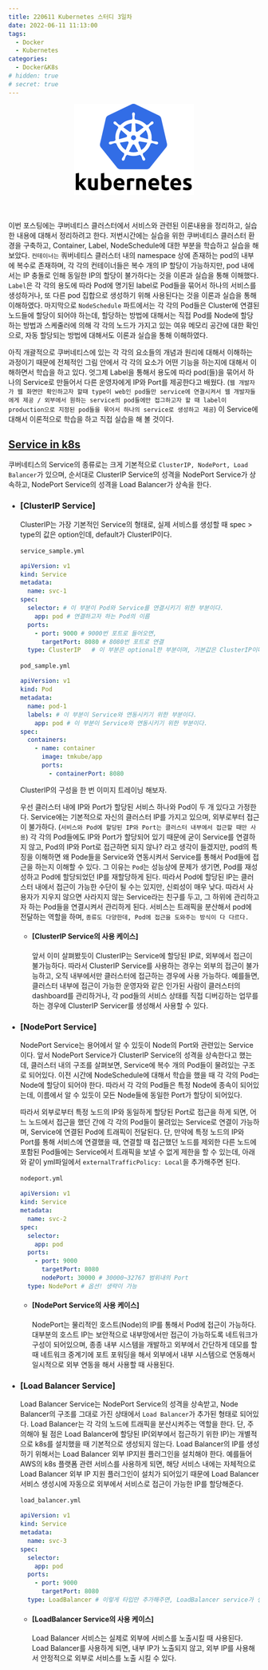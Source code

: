 ```yaml
---
title: 220611 Kubernetes 스터디 3일차
date: 2022-06-11 11:13:00
tags:
  - Docker
  - Kubernetes
categories:
  - Docker&K8s
# hidden: true
# secret: true
---
```


<div align="center">
  <img src="/images/post_images/220606_kubernetes.png" alt="Kubernetes">
</div>

<br/>
<br/>

이번 포스팅에는 쿠버네티스 클러스터에서 서비스와 관련된 이론내용을 정리하고, 실습한 내용에 대해서 정리하려고 한다.
저번시간에는 실습을 위한 쿠버네티스 클러스터 환경을 구축하고, Container, Label, NodeSchedule에 대한 부분을 학습하고 실습을 해보았다. 
`컨테이너는` 쿼버네티스 클러스터 내의 namespace 상에 존재하는 pod의 내부에 복수로 존재하며, 각 각의 컨테이너들은 복수 개의 IP 할당이 가능하지만, pod 내에서는 IP 충돌로 인해 동일한 IP의 할당이 불가하다는 것을 이론과 실습을 통해 이해했다. 
`Label`은 각 각의 용도에 따라 Pod에 명기된 label로 Pod들을 묶어서 하나의 서비스를 생성하거나, 또 다른 pod 집합으로 생성하기 위해 사용된다는 것을 이론과 실습을 통해 이해하였다.
마지막으로 `NodeSchedule` 파트에서는 각 각의 Pod들은 Cluster에 연결된 노드들에 할당이 되어야 하는데, 할당하는 방법에 대해서는 직접 Pod를 Node에 할당하는 방법과 스케줄러에 의해 각 각의 노드가 가지고 있는 여유 메모리 공간에 대한 확인으로, 자동 할당되는 방법에 대해서도 이론과 실습을 통해 이해하였다. 

아직 개괄적으로 쿠버네티스에 있는 각 각의 요소들의 개념과 원리에 대해서 이해하는 과정이기 때문에 전체적인 그림 안에서 각 각의 요소가 어떤 기능을 하는지에 대해서 이해하면서 학습을 하고 있다. 
엇그제 Label을 통해서 용도에 따라 pod(들)을 묶어서 하나의 Service로 만들어서 다른 운영자에게 IP와 Port를 제공한다고 배웠다. (`웹 개발자가 웹 화면만 확인하고자 할때 type이 web인 pod들만 service에 연결시켜서 웹 개발자들에게 제공 / 외부에서 원하는 service의 pod들에만 접그하고자 할 때 label이 production으로 지정된 pod들을 묶어서 하나의 service로 생성하고 제공`) 
이 Service에 대해서 이론적으로 학습을 하고 직접 실습을 해 볼 것이다. 

<!-- more -->

## <ins><b>Service in k8s</b></ins>

  쿠버네티스의 Service의 종류로는 크게 기본적으로 `ClusterIP, NodePort, Load Balancer`가 있으며, 순서대로 ClusterIP Service의 성격을 NodePort Service가 상속하고, NodePort Service의 성격을 Load Balancer가 상속을 한다. 

  - ### **[ClusterIP Service]**
    ClusterIP는 가장 기본적인 Service의 형태로, 실제 서비스를 생성할 때 spec > type의 값은 option인데, default가 ClusterIP이다. 

    `service_sample.yml`
    ```yml
    apiVersion: v1
    kind: Service
    metadata:
      name: svc-1
    spec:
      selector: # 이 부분이 Pod와 Service를 연결시키기 위한 부분이다.
        app: pod # 연결하고자 하는 Pod의 이름
      ports:
        - port: 9000 # 9000번 포트로 들어오면, 
          targetPort: 8080 # 8080번 포트로 연결
      type: ClusterIP   # 이 부분은 optional한 부분이며, 기본값은 ClusterIP이다. 
    ``` 

    `pod_sample.yml`
    ```yml
    apiVersion: v1
    kind: Pod
    metadata:
      name: pod-1
      labels: # 이 부분이 Service와 연동시키기 위한 부분이다.
        app: pod # 이 부분이 Service와 연동시키기 위한 부분이다.
    spec:
      containers:
        - name: container
          image: tmkube/app
          ports:
            - containerPort: 8080
    ```

    ClusterIP의 구성을 한 번 이미지 트레이닝 해보자.

    우선 클러스터 내에 IP와 Port가 할당된 서비스 하나와 Pod이 두 개 있다고 가정한다.
    Service에는 기본적으로 자신의 클러스터 IP를 가지고 있으며, 외부로부터 접근이 불가하다.
    (`서비스와 Pod에 할당된 IP와 Port는 클러스터 내부에서 접근할 때만 사용`)
    각 각의 Pod들에도 IP와 Port가 할당되어 있기 때문에 굳이 Service를 연결하지 않고, Pod의 IP와 Port로 접근하면 되지 않나? 라고 생각이 들겠지만, pod의 특징을 이해하면 왜 Pode들을 Service와 연동시켜서 Service를 통해서 Pod들에 접근을 하는지 이해할 수 있다.
    그 이유는 `Pod`는 성능상에 문제가 생기면, Pod를 재성성하고 Pod에 할당되었던 IP를 재할당하게 된다. 따라서 Pod에 할당된 IP는 클러스터 내에서 접근이 가능한 수단이 될 수는 있지만, 신뢰성이 매우 낮다.
    따라서 사용자가 지우지 않으면 사라지지 않는 Service라는 친구를 두고, 그 하위에 관리하고자 하는 Pod들을 연결시켜서 관리하게 된다. 서비스는 트래픽을 분산해서 pod에 전달하는 역할을 하며, `종류도 다양한데, Pod에 접근을 도와주는 방식이 다 다르다.`

    - #### **[ClusterIP Service의 사용 케이스]**
      
      앞서 이미 살펴봤듯이 ClusterIP는 Service에 할당된 IP로, 외부에서 접근이 불가능하다. 따라서 ClusterIP Service를 사용하는 경우는 외부의 접근이 불가능하고, 오직 내부에서만 클러스터에 접근하는 경우에 사용 가능하다.
      예를들면, 클러스터 내부에 접근이 가능한 운영자와 같은 인가된 사람이 클러스터의 dashboard를 관리하거나, 각 pod들의 서비스 상태를 직접 디버깅하는 업무를 하는 경우에 ClusterIP Servicer를 생성해서 사용할 수 있다.

  - ### **[NodePort Service]**
    
    NodePort Service는 용어에서 알 수 있듯이 Node의 Port와 관련있는 Service이다. 앞서 NodePort Service가 ClusterIP Service의 성격을 상속한다고 했는데, 클러스터 내의 구조를 살펴보면, Service에 복수 개의 Pod들이 물려있는 구조로 되어있다. 이전 시간에 NodeSchedule에 대해서 학습을 했을 때 각 각의 Pod는 Node에 할당이 되어야 한다. 따라서 각 각의 Pod들은 특정 Node에 종속이 되어있는데, 이름에서 알 수 있듯이 모든 Node들에 동일한 Port가 할당이 되어있다.

    따라서 외부로부터 특정 노드의 IP와 동일하게 할당된 Port로 접근을 하게 되면, 어느 노드에서 접근을 했던 간에 각 각의 Pod들이 물려있는 Service로 연결이 가능하며, Service에 연결된 Pod에 트래픽이 전달된다.
    단, 만약에 특정 노드의 IP와 Port를 통해 서비스에 연결했을 때, 연결할 때 접근했던 노드를 제외한 다른 노드에 포함된 Pod들에는 Service에서 트래픽을 보낼 수 없게 제한을 할 수 있는데, 아래와 같이 yml파일에서 `externalTrafficPolicy: Local`을 추가해주면 된다.

    `nodeport.yml`

    ```yml
    apiVersion: v1
    kind: Service
    metadata:
      name: svc-2
    spec:
      selector:
        app: pod
      ports:
        - port: 9000
          targetPort: 8080
          nodePort: 30000 # 30000~32767 범위내의 Port
      type: NodePort # 옵션! 생략이 가능
    ```
    - #### **[NodePort Service의 사용 케이스]**

      NodePort는 물리적인 호스트(Node)의 IP를 통해서 Pod에 접근이 가능하다. 
      대부분의 호스트 IP는 보안적으로 내부망에서만 접근이 가능하도록 네트워크가 구성이 되어있으며, 종종 내부 시스템을 개발하고 외부에서 간단하게 데모를 할 때 네트워크 중계기에 포트 포워딩을 해서 외부에서 내부 시스템으로 연동해서 일시적으로 외부 연동을 해서 사용할 때 사용된다.

- ### **[Load Balancer Service]**
  
  Load Balancer Service는 NodePort Service의 성격을 상속받고, Node Balancer의 구조를 그대로 가진 상태에서 `Load Balancer`가 추가된 형태로 되어있다. Load Balancer는 각 각의 노드에 트래픽을 분산시켜주는 역할을 한다. 
  단, 주의해야 될 점은 Load Balancer에 할당된 IP(외부에서 접근하기 위한 IP)는 개별적으로 k8s를 설치했을 때 기본적으로 생성되지 않는다.
  Load Balancer의 IP를 생성하기 위해서는 Load Balancer 외부 IP지원 플러그인을 설치해야 한다. 예를들어 AWS의 k8s 플랫폼 관련 서비스를 사용하게 되면, 해당 서비스 내에는 자체적으로 Load Balancer 외부 IP 지원 플러그인이 설치가 되어있기 때문에 Load Balancer 서비스 생성시에 자동으로 외부에서 서비스로 접근이 가능한 IP를 할당해준다.

  `load_balancer.yml`
  ```yml
  apiVersion: v1
  kind: Service
  metadata:
    name: svc-3
  spec:
    selector:
      app: pod
    ports:
      - port: 9000
        targetPort: 8080
    type: LoadBalancer # 이렇게 타입만 추가해주면, LoadBalancer service가 생성이 된다.
  ```
    - #### **[LoadBalancer Service의 사용 케이스]**

      Load Balancer 서비스는 실제로 외부에 서비스를 노출시킬 때 사용된다. Load Balancer를 사용하게 되면, 내부 IP가 노출되지 않고, 외부 IP를 사용해서 안정적으로 외부로 서비스를 노출 시킬 수 있다.


